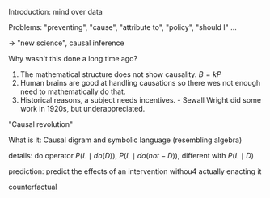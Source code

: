 Introduction: mind over data

Problems: "preventing", "cause", "attribute to", "policy", "should I" ...

-> "new science", causal inference

Why wasn't this done a long time ago?
1. The mathematical structure does not show causality. $B=kP$
2. Human brains are good at handling causations so there wes not enough need to mathematically do that.
3. Historical reasons, a subject needs incentives. - Sewall Wright did some work in 1920s, but underappreciated.

"Causal revolution"

What is it:
Causal digram and symbolic language (resembling algebra)

details:
do operator $P(L \mid do(D))$, $P(L \mid do(not-D))$, different with $P(L \mid D)$

prediction: predict the effects of an intervention withou4 actually enacting it

counterfactual